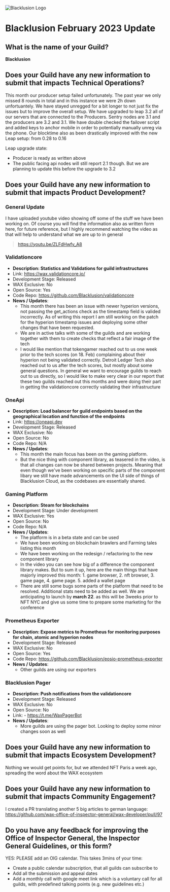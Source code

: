 ![Blacklusion Logo](https://blacklusion.com/resources/blacklusion_logo_192.png)
# Blacklusion February 2023 Update

## What is the name of your Guild?

**Blacklusion**

## Does your Guild have any new information to submit that impacts Technical Operations?
This month our producer setup failed unfortunately. The past year we only missed 8 rounds in total and in this instance we were 2h down unfortuantely. We have stayed unregged for a bit longer to not just fix the issues but to improve the overall setup. We have upgraded to leap 3.2 all of our servers that are connected to the Producers. Sentry nodes are 3.1 and the producers are 3.2 and 3.1. We have double checked the failover script and added keys to anchor mobile in order to potentially manually unreg via the phone. Our blocktime also as been drastically improved with the new Leap setup: from 0.28 to 0.16

Leap upgrade state:
- Producer is ready as written above
- The public facing api nodes will still report 2.1 though. But we are planning to update this before the upgrade to 3.2

## Does your Guild have any new information to submit that impacts Product Development?

### General Update
I have uploaded youtube video showing off some of the stuff we have been working on. Of course you will find the information also as written form here, for future reference, but I highly recommend watching the video as that will help to understand what we are up to in general

> https://youtu.be/ZLFdHwfv_A8

### Validationcore
- **Description: Statistics and Validations for guild infrastructures**
- Link: https://wax.validationcore.io/
- Development Stage: Released
- WAX Exclusive: No
- Open Source: Yes
- Code Repo: https://github.com/Blacklusion/validationcore
- **News / Updates**:
    - This month there has been an issue with newer hyperion versions, not passing the get_actions check as the timestamp field is valided incorrectly. As of writing this report I am still working on the patch for the hyperion timestamp issues and deploying some other changes that have been requested.
    - We are in active talks with some of the guilds and are working together with them to create checks that reflect a fair image of the tech
    - I would like mention that tokengamer reached out to us one week prior to the tech scores (on 18. Feb) complaining about their hyperion not being validated correctly. Detroit Ledger Tech also reached out to us after the tech scores, but mostly about some general questions. In general we want to encourage guilds to reach out to us directly, so I would like to make very clear in our report that these two guilds reached out this months and were doing their part in getting the validationcore correctly validating their infrastructure


### OneApi
- **Description: Load balancer for guild endpoints based on the geographical location and function of the endpoints**
- Link: https://oneapi.dev
- Development Stage: Released
- WAX Exclusive: No
- Open Source: No
- Code Repo: N/A
- **News / Updates**:  
    - This month the main focus has been on the gaming platform. 
    - But the nice thing with component library, as teasered in the video, is that all changes can now be shared between projects. Meaning that even though we've been working on specific parts of the component libary we still have made advancements on the UI side of things of Blacklusion Cloud, as the codebases are essentially shared.


### Gaming Platform
- **Description: Steam for blockchains**
- Development Stage: Under development
- WAX Exclusive: Yes
- Open Source: No
- Code Repo: N/A
- **News / Updates**:
    - The platform is in a beta state and can be used
    - We have been working on blockchain brawlers and Farming tales listing this month
    - We have been working on the redesign / refactoring to the new component library
    - In the video you can see how big of a difference the component library makes. But to sum it up, here are the main things that have majorly improved this month: 1. game browser, 2. nft browser, 3. game page, 4. game page. 5. added a wallet page
    - There are still some bugs some parts of the platform that need to be resolved. Additional stats need to be added as well. We are anticipating to launch by **march 22**. as this will be 3weeks prior to NFT NYC and give us some time to prepare some marketing for the conference



### Prometheus Exporter
- **Description: Expose metrics to Prometheus for monitoring purposes for chain, atomic and hyperion nodes**
- Development Stage: Released
- WAX Exclusive: No
- Open Source: Yes
- Code Repo: https://github.com/Blacklusion/eosio-prometheus-exporter
- **News / Updates**:  
    - Other guilds are using our exporters

### Blacklusion Pager
- **Description: Push notifications from the validationcore**
- Development Stage: Released
- WAX Exclusive: No
- Open Source: No
- Link: - https://t.me/WaxPagerBot 
- **News / Updates**:  
    - More guilds are using the pager bot. Looking to deploy some minor changes soon as well

## Does your Guild have any new information to submit that impacts Ecosystem Development?

Nothing we would get points for, but we attended NFT Paris a week ago, spreading the word about the WAX ecosystem

## Does your Guild have any new information to submit that impacts Community Engagement?
I created a PR translating another 5 big articles to german language:
https://github.com/wax-office-of-inspector-general/wax-developer/pull/97

## Do you have any feedback for improving the Office of Inspector General, the Inspector General Guidelines, or this form?
YES: PLEASE add an OIG calendar. This takes 3mins of your time:
- Create a public calendar subscription, that all guilds can subscribe to
- Add all the submission and appeal dates
- Add a monthly call with google meet link which is a voluntary call for all guilds, with predefined talking points (e.g. new guidelines etc.)
